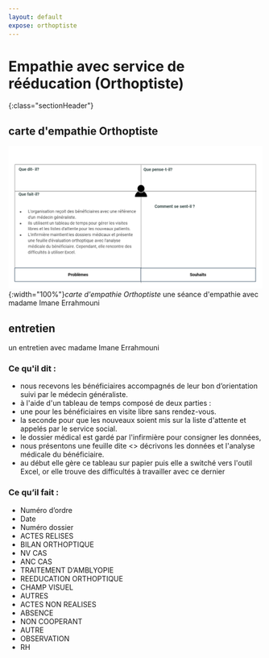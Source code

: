 ```yaml
---
layout: default
expose: orthoptiste
---
```

# Empathie avec service de rééducation (Orthoptiste)
{:class="sectionHeader"}
 <!-- new slide -->

## carte d'empathie Orthoptiste 
![carte d'empathie Orthoptiste](./images/carte-empathie-orthoptiste-Imane-Errahmouni.png){:width="100%"}*carte d'empathie Orthoptiste*
une séance d'empathie avec madame Imane Errahmouni 

<!-- note -->
## entretien  
un entretien avec  madame Imane Errahmouni

### Ce qu'il dit : 
- nous recevons les bénéficiaires accompagnés de leur bon d’orientation suivi par le médecin généraliste.
- à l'aide d'un tableau de temps composé de deux parties :
- une pour les bénéficiaires en visite libre sans rendez-vous.
- la seconde pour que les nouveaux soient mis sur la liste d'attente et appelés par le service social.
- le dossier médical est gardé par l'infirmière pour consigner les données,
- nous présentons une feuille dite <<BILAN ORTHOPTIQUE>>  décrivons les données et l'analyse médicale du bénéficiaire.
- au début elle gère ce tableau sur papier  puis elle a switché vers l'outil Excel, or elle trouve des difficultés à travailler avec ce dernier

### Ce qu’il fait : 
- Numéro d’ordre 
- Date
- Numéro dossier 
- ACTES RELISES
- BILAN ORTHOPTIQUE
- NV CAS
- ANC CAS
- TRAITEMENT D’AMBLYOPIE
- REEDUCATION ORTHOPTIQUE
- CHAMP VISUEL
- AUTRES
- ACTES NON REALISES
- ABSENCE
- NON COOPERANT 
- AUTRE
- OBSERVATION
- RH

<!-- new slide -->